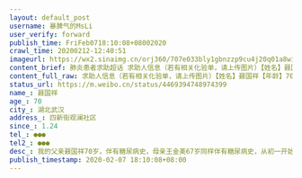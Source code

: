 ```yaml
---
layout: default_post
username: 暴脾气的MsLi
user_verify: forward
publish_time: FriFeb0718:10:08+08002020
crawl_time: 20200212-12:40:51
imageurl: https://wx2.sinaimg.cn/orj360/707e033bly1gbnzzp9cu4j20q01a8wia.jpg,https://wx1.sinaimg.cn/orj360/707e033bly1gbnzzpq9ksj20ni15sdj2.jpg,https://wx3.sinaimg.cn/orj360/707e033bly1gbnzzq63q5j20n014wjur.jpg,https://wx3.sinaimg.cn/orj360/707e033bly1gbo004c014j20u01hctek.jpg
content_brief: 肺炎患者求助超话 求助人信息（若有相关化验单，请上传图片）【姓名】聂国祥【年龄】70【所在城市】湖北武汉【所在小区、社区】四新街观澜社区【患病时间】1.24【联系方式】●●●【其他紧急联系人】●●●【病情描述】我的父亲聂国祥70岁，伴有糖尿病史，母亲王金美67岁同样伴 ...全文
content_full_raw: 求助人信息（若有相关化验单，请上传图片）【姓名】聂国祥【年龄】70【所在城市】湖北武汉【所在小区、社区】四新街观澜社区【患病时间】1.24【联系方式】●●●【其他紧急联系人】●●●【病情描述】我的父亲聂国祥70岁，伴有糖尿病史，母亲王金美67岁同样伴有糖尿病史，从初一开始发烧，并伴有严重咳嗽浑身乏力，气喘等现象。至今已有半个月了，父母两人身体状况每日欲下，越来越糟糕。现在我们一家五口都相继感染，爸妈现在情况紧急，伴有呼吸困难，气喘不过来！这个是我爸妈的胸片，显示双肺感染，都已经确诊肺炎。现在病毒发生在自己亲人身上，我却突然感受到了无助。上报社区，求助电话我都打了，答复就是在家自行隔离等待，无尽的等待此刻，我正在哽咽，我的父母正在家自我隔离！我们夫妻俩人也相聚感染，家里还有一个小孩，我每天还🉐️带病带父亲去汉阳中医院去打针
status_url: https://m.weibo.cn/status/4469394748974399
name_: 聂国祥
age_: 70
city_: 湖北武汉
address_: 四新街观澜社区
since_: 1.24
tel_: ●●●
tel2_: ●●●
desc_: 我的父亲聂国祥70岁，伴有糖尿病史，母亲王金美67岁同样伴有糖尿病史，从初一开始发烧，并伴有严重咳嗽浑身乏力，气喘等现象。至今已有半个月了，父母两人身体状况每日欲下，越来越糟糕。现在我们一家五口都相继感染，爸妈现在情况紧急，伴有呼吸困难，气喘不过来！这个是我爸妈的胸片，显示双肺感染，都已经确诊肺炎。现在病毒发生在自己亲人身上，我却突然感受到了无助。上报社区，求助电话我都打了，答复就是在家自行隔离等待，无尽的等待此刻，我正在哽咽，我的父母正在家自我隔离！我们夫妻俩人也相聚感染，家里还有一个小孩，我每天还🉐️带病带父亲去汉阳中医院去打针
publish_timestamp: 2020-02-07 18:10:08+08:00
---
```


